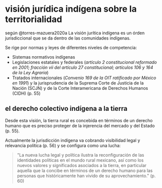 # visión jurídica indígena sobre la territorialidad
según @torres-mazuera2020a 
La visión jurítica indígena es un órden jurisdiccional que se da dentro de las comunidades indígenas.

Se rige por normas y leyes de diferentes niveles de competencia: 

- Sistemas normativos indígenas
- Legislaciones estatales y federales (*artículo 2 constitucional reformado en 2001; fracción vii del artículo 27 constitucional; artículos 106 y 164 de la Ley Agraria*)
- Tratados internacionales (*Convenio 169 de la OIT ratificado por México en 1991*) y la jurisprudencia de la Suprema Corte de Justicia de la Nación (SCJN) y de la Corte Interamericana de Derechos Humanos (CIDH) (p. 55)

## el derecho colectivo indígena a la tierra

Desde esta visión, la tierra rural es concebida en términos de un derecho humano que es preciso proteger de la injerencia del mercado y del Estado (p. 55).

Actualmente la jurisdicción indígena va cobrando visibilidad legal y relevancia política (p. 56) y se configura como una lucha:

>"La nueva lucha legal y política ilustra la reconfiguración de las identidades políticas en el mundo rural mexicano, así como los nuevos valores y significados asociados a la tierra, en particular aquella que la concibe en términos de un derecho humano para las personas que históricamente han vivido de su aprovechamiento." (p. 60)

